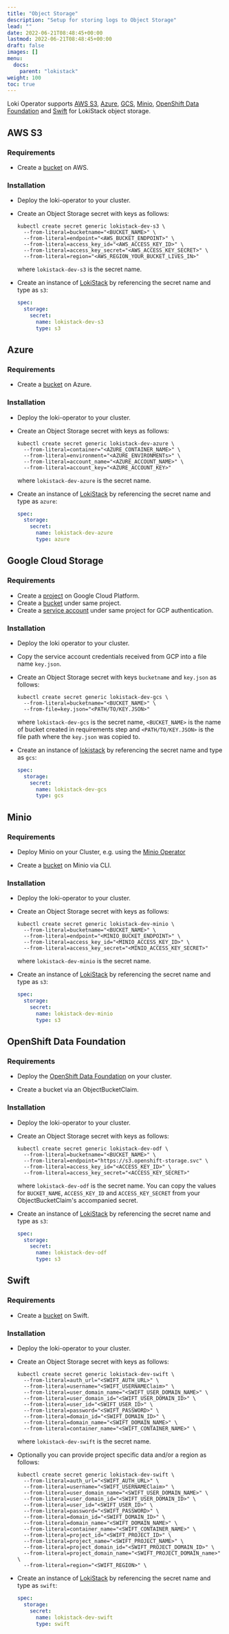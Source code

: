 ```yaml
---
title: "Object Storage"
description: "Setup for storing logs to Object Storage"
lead: ""
date: 2022-06-21T08:48:45+00:00
lastmod: 2022-06-21T08:48:45+00:00
draft: false
images: []
menu:
  docs:
    parent: "lokistack"
weight: 100
toc: true
---
```


Loki Operator supports [AWS S3](https://aws.amazon.com/), [Azure](https://azure.microsoft.com), [GCS](https://cloud.google.com/), [Minio](https://min.io/), [OpenShift Data Foundation](https://www.redhat.com/en/technologies/cloud-computing/openshift-data-foundation) and  [Swift](https://docs.openstack.org/swift/latest/) for LokiStack object storage.

## AWS S3

### Requirements

* Create a [bucket](https://docs.aws.amazon.com/AmazonS3/latest/userguide/create-bucket-overview.html) on AWS.

### Installation

* Deploy the loki-operator to your cluster.

* Create an Object Storage secret with keys as follows:

    ```console
    kubectl create secret generic lokistack-dev-s3 \
      --from-literal=bucketname="<BUCKET_NAME>" \
      --from-literal=endpoint="<AWS_BUCKET_ENDPOINT>" \
      --from-literal=access_key_id="<AWS_ACCESS_KEY_ID>" \
      --from-literal=access_key_secret="<AWS_ACCESS_KEY_SECRET>" \
      --from-literal=region="<AWS_REGION_YOUR_BUCKET_LIVES_IN>"
    ```

    where `lokistack-dev-s3` is the secret name.

* Create an instance of [LokiStack](../hack/lokistack_dev.yaml) by referencing the secret name and type as `s3`:

  ```yaml
  spec:
    storage:
      secret:
        name: lokistack-dev-s3
        type: s3
  ```

## Azure

### Requirements

* Create a [bucket](https://docs.microsoft.com/en-us/azure/storage/blobs/storage-blobs-introduction) on Azure.

### Installation

* Deploy the loki-operator to your cluster.

* Create an Object Storage secret with keys as follows:

    ```console
    kubectl create secret generic lokistack-dev-azure \
      --from-literal=container="<AZURE_CONTAINER_NAME>" \
      --from-literal=environment="<AZURE_ENVIRONMENTs>" \
      --from-literal=account_name="<AZURE_ACCOUNT_NAME>" \
      --from-literal=account_key="<AZURE_ACCOUNT_KEY>"
    ```

    where `lokistack-dev-azure` is the secret name.

* Create an instance of [LokiStack](../hack/lokistack_dev.yaml) by referencing the secret name and type as `azure`:

  ```yaml
  spec:
    storage:
      secret:
        name: lokistack-dev-azure
        type: azure
  ```

## Google Cloud Storage

### Requirements

* Create a [project](https://cloud.google.com/resource-manager/docs/creating-managing-projects) on Google Cloud Platform.
* Create a [bucket](https://cloud.google.com/storage/docs/creating-buckets) under same project.
* Create a [service account](https://cloud.google.com/docs/authentication/getting-started#creating_a_service_account) under same project for GCP authentication.

### Installation

* Deploy the loki operator to your cluster.

* Copy the service account credentials received from GCP into a file name `key.json`.

* Create an Object Storage secret with keys `bucketname` and `key.json` as follows:

    ```console
    kubectl create secret generic lokistack-dev-gcs \
      --from-literal=bucketname="<BUCKET_NAME>" \
      --from-file=key.json="<PATH/TO/KEY.JSON>"
    ```
  
    where `lokistack-dev-gcs` is the secret name, `<BUCKET_NAME>` is the name of bucket created in requirements step and `<PATH/TO/KEY.JSON>` is the file path where the `key.json` was copied to.

* Create an instance of [lokistack](../hack/lokistack_dev.yaml) by referencing the secret name and type as `gcs`:

  ```yaml
  spec:
    storage:
      secret:
        name: lokistack-dev-gcs
        type: gcs
  ```

## Minio

### Requirements

* Deploy Minio on your Cluster, e.g. using the [Minio Operator](https://operator.min.io/)

* Create a [bucket](https://docs.min.io/docs/minio-client-complete-guide.html) on Minio via CLI.

### Installation

* Deploy the loki-operator to your cluster.

* Create an Object Storage secret with keys as follows:

    ```console
    kubectl create secret generic lokistack-dev-minio \
      --from-literal=bucketname="<BUCKET_NAME>" \
      --from-literal=endpoint="<MINIO_BUCKET_ENDPOINT>" \
      --from-literal=access_key_id="<MINIO_ACCESS_KEY_ID>" \
      --from-literal=access_key_secret="<MINIO_ACCESS_KEY_SECRET>"
    ```

    where `lokistack-dev-minio` is the secret name.

* Create an instance of [LokiStack](../hack/lokistack_dev.yaml) by referencing the secret name and type as `s3`:

  ```yaml
  spec:
    storage:
      secret:
        name: lokistack-dev-minio
        type: s3
  ```

## OpenShift Data Foundation

### Requirements

* Deploy the [OpenShift Data Foundation](https://access.redhat.com/documentation/en-us/red_hat_openshift_data_foundation/4.10) on your cluster.

* Create a bucket via an ObjectBucketClaim.


### Installation

* Deploy the loki-operator to your cluster.

* Create an Object Storage secret with keys as follows:

    ```console
    kubectl create secret generic lokistack-dev-odf \
      --from-literal=bucketname="<BUCKET_NAME>" \
      --from-literal=endpoint="https://s3.openshift-storage.svc" \
      --from-literal=access_key_id="<ACCESS_KEY_ID>" \
      --from-literal=access_key_secret="<ACCESS_KEY_SECRET>"
    ```

    where `lokistack-dev-odf` is the secret name. You can copy the values for `BUCKET_NAME`, `ACCESS_KEY_ID` and `ACCESS_KEY_SECRET` from your ObjectBucketClaim's accompanied secret.

* Create an instance of [LokiStack](../hack/lokistack_dev.yaml) by referencing the secret name and type as `s3`:

  ```yaml
  spec:
    storage:
      secret:
        name: lokistack-dev-odf
        type: s3
  ```

## Swift

### Requirements

* Create a [bucket](https://docs.openstack.org/newton/user-guide/cli-swift-create-containers.html) on Swift.

### Installation

* Deploy the loki-operator to your cluster.

* Create an Object Storage secret with keys as follows:

    ```console
    kubectl create secret generic lokistack-dev-swift \
      --from-literal=auth_url="<SWIFT_AUTH_URL>" \
      --from-literal=username="<SWIFT_USERNAMEClaim>" \
      --from-literal=user_domain_name="<SWIFT_USER_DOMAIN_NAME>" \
      --from-literal=user_domain_id="<SWIFT_USER_DOMAIN_ID>" \
      --from-literal=user_id="<SWIFT_USER_ID>" \
      --from-literal=password="<SWIFT_PASSWORD>" \
      --from-literal=domain_id="<SWIFT_DOMAIN_ID>" \
      --from-literal=domain_name="<SWIFT_DOMAIN_NAME>" \
      --from-literal=container_name="<SWIFT_CONTAINER_NAME>" \
    ```

    where `lokistack-dev-swift` is the secret name.

*  Optionally you can provide project specific data and/or a region as follows:

    ```console
    kubectl create secret generic lokistack-dev-swift \
      --from-literal=auth_url="<SWIFT_AUTH_URL>" \
      --from-literal=username="<SWIFT_USERNAMEClaim>" \
      --from-literal=user_domain_name="<SWIFT_USER_DOMAIN_NAME>" \
      --from-literal=user_domain_id="<SWIFT_USER_DOMAIN_ID>" \
      --from-literal=user_id="<SWIFT_USER_ID>" \
      --from-literal=password="<SWIFT_PASSWORD>" \
      --from-literal=domain_id="<SWIFT_DOMAIN_ID>" \
      --from-literal=domain_name="<SWIFT_DOMAIN_NAME>" \
      --from-literal=container_name="<SWIFT_CONTAINER_NAME>" \
      --from-literal=project_id="<SWIFT_PROJECT_ID>" \
      --from-literal=project_name="<SWIFT_PROJECT_NAME>" \
      --from-literal=project_domain_id="<SWIFT_PROJECT_DOMAIN_ID>" \
      --from-literal=project_domain_name="<SWIFT_PROJECT_DOMAIN_name>" \
      --from-literal=region="<SWIFT_REGION>" \
    ```

* Create an instance of [LokiStack](../hack/lokistack_dev.yaml) by referencing the secret name and type as `swift`:

  ```yaml
  spec:
    storage:
      secret:
        name: lokistack-dev-swift
        type: swift
  ```
